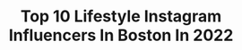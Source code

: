 ---
title: Top 10 Lifestyle Instagram Influencers In Boston In 2022
description: >-
  Find top lifestyle Instagram influencers in Boston in 2022. Most popular hashtags: #boston #bostonblogger #fashion #reels.
platform: Instagram
hits: 115
text_top: Analyze the best Instagram profiles on inBeat.
text_bottom: Our database aggregates 115 Instagram influencers like this in Boston, United States for you to contact.
profiles:
  - username: "_fetty_af"
    fullname: >-
      Alex Fetbroth
    bio: >-
      BOS>LA>🌎 I create things. @go2talent | @productionzaf
    location: "United States"
    followers: 26204
    engagement: 132
    commentsToLikes: 0.053894
    id: ck8sy8dg7k30s0j782yc7l4a4
    verified: false
    hashtags: "#freestyle, #losangeles, #fettyaf, #harleydavidson"
  - username: "polyanablog"
    fullname: >-
      Polyana
    bio: >-
      ⚡️Beauty ⚡️Fashion ⚡️ Lifestyle 📍#Boston #bostonblogger
    location: "United States"
    followers: 16744
    engagement: 381
    commentsToLikes: 0.028354
    id: ckap28wvtxw6p0i78udto1pwm
    verified: false
    hashtags: "#skincare, #experiencecalm, #hbtpress, #shoedazzlepartner"
  - username: "chic.girlie"
    fullname: >-
      Ritu || Chicgirlie
    bio: >-
      Cooking Fashion with a splash of Makeup & dash of Lifestyle 📍Boston✈️N O L A 📩:chicgirlie@gmail.com Use #chicgirlie to reveal glam #bostonblogger 🇺🇸🇮🇳
    location: "United States"
    followers: 30929
    engagement: 348
    commentsToLikes: 0.172022
    id: ck0w237grmem00i1985jtl4ck
    verified: false
    hashtags: "#whatiwore, #chicgirlie, #rewardstylebloggers, #reelsinsta"
  - username: "eastcoastfeastcoast"
    fullname: >-
      Lena|Boston’s Garden of Eatin’
    bio: >-
      👩🏽Kim KARBdashian (or Lena) ⚡️food | recipes | luxury travel | lifestyle 📍#boston 💌 eastcoastfeastcoast@gmail.com
    location: "United States"
    followers: 166026
    engagement: 84
    commentsToLikes: 0.054457
    id: ck8sxkl19hqkv0j784mbjri7m
    verified: false
    hashtags: "#eastcoastfeastcoast, #herdez, #delicious, #boston"
  - username: "autumninmotherhood"
    fullname: >-
      Autumn
    bio: >-
      Motherhood • Lifestyle • Design Boston 🌿
    location: "United States"
    followers: 13270
    engagement: 236
    commentsToLikes: 0.107666
    id: ckf5o6c6012zp0j235ag1sopg
    verified: false
    hashtags: "#guavafamily, #generationgood, #ilovetarget, #fallvibes"
  - username: "niaraijezie"
    fullname: >-
      NiARA IJEZIE
    bio: >-
      Welcome to my world 😌💅🏾✨ Boss Beauty | Spiritual | Traveler | Real Estate Agent ~ Lifestyle page @bostonloftyliving Click the link to see more 👇🏾
    location: "United States"
    followers: 3514
    engagement: 706
    commentsToLikes: 0.161989
    id: ck6tifle60mhs0j711ru3rnsr
    verified: false
    hashtags: "#blackbloggers, #selflove, #love, #thebloggerpoint"
  - username: "adrivasini"
    fullname: >-
      Adriana Vasini
    bio: >-
      👑Miss Venezuela Mundo 2009 👑ReinaHispanoamericana 2009 👑2nd RunnerUp Miss World2010. Model l Medical Doctor 📍Boston
    location: "United States"
    followers: 32823
    engagement: 489
    commentsToLikes: 0.054847
    id: ckaov4tk331zs0i78ljhqocd3
    verified: false
    hashtags: "#mypivopod, #bostonblogger, #bostondays, #summerdays"
  - username: "ameeralmaliki"
    fullname: >-
      Ameer Almaliki | امير المالكي
    bio: >-
      #Fashion | #Lifestyle | #Travel | #cars Boston, MA 📍 Let’s collaborate 👇 ameer.almalikii@gmali.com
    location: "United States"
    followers: 28279
    engagement: 98
    commentsToLikes: 0.108242
    id: ck6ui46sscyn10j71hf4tjgfi
    verified: false
    hashtags: "#mensfashion, #expresstogether, #sponsored, #boston"
  - username: "tonsablush"
    fullname: >-
      Sarah Anne
    bio: >-
      💗 fashion / lifestyle blogger 📍 Boston & Toronto based 🎥 YouTube: “tonsablush” 🍑 body positive activist 🌿 plant mom
    location: "United States"
    followers: 134395
    engagement: 108
    commentsToLikes: 0.016908
    id: ck0w0a4obd5xw0i19y1hc1fdf
    verified: false
    hashtags: "#bidenharris2020, #brooklinen, #70sstyle, #whatiwore"
  - username: "alyssakstevens"
    fullname: >-
      Alyssa Stevens
    bio: >-
      Boston•Fashion•Food•Travel•Beauty ::PR + Social Media Director ::Blogger at The A-Lyst, a Boston-based lifestyle blog 💌alyssa@the-alyst.com
    location: "United States"
    followers: 7068
    engagement: 730
    commentsToLikes: 0.077137
    id: ck0vy42r3253f0i198ybfafo9
    verified: false
    hashtags: "#springstyle, #bostonhome, #bostonblogger, #bloom"
---